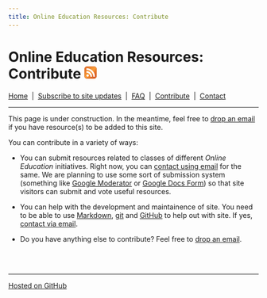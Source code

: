 ```yaml
---
title: Online Education Resources: Contribute
---
```


# Online Education Resources: Contribute <a href="http://page2rss.com/rss/03d4e240cea955380301599677f82867"><img src="https://github.com/amberj/online-edu-resources/raw/gh-pages/feed-icon.png" alt="RSS Feed" /></a>
[Home](http://amberj.github.com/online-edu-resources/ "Online Educational Resources: Home") &nbsp;|&nbsp; [Subscribe to site updates](http://amberj.github.com/online-edu-resources/subscribe.html "Online Educational Resources: Subscribe to site updates") &nbsp;|&nbsp; [FAQ](http://amberj.github.com/online-edu-resources/faq.html "Online Educational Resources: FAQ") &nbsp;|&nbsp; [Contribute](http://amberj.github.com/online-edu-resources/contribute.html "Online Educational Reqources: Contribute") &nbsp;|&nbsp; [Contact](http://amberj.github.com/online-edu-resources/contact.html "Online Educational Resources: Contact")<br />

<hr />

This page is under construction. In the meantime, feel free to [drop an email](http://amberj.github.com/online-edu-resources/contact.html "Contact") if you have resource(s) to be added to this site.

You can contribute in a variety of ways:

* You can submit resources related to classes of different _Online Education_ initiatives. Right now, you can [contact using email](http://amberj.github.com/online-edu-resources/contact.html "Contact") for the same. We are planning to use some sort of submission system (something like [Google Moderator](http://www.google.com/moderator/ "Google Moderator") or [Google Docs Form](http://www.google.com/google-d-s/forms/ "Google Docs Forms")) so that site visitors can submit and vote useful resources.

* You can help with the development and maintainence of site. You need to be able to use [Markdown](http://daringfireball.net/projects/markdown/ "Markdown"), [git](http://git-scm.com/ "git") and [GitHub](https://github.com/ "GitHub") to help out with site. If yes, [contact via email](http://amberj.github.com/online-edu-resources/contact.html "Contact").

* Do you have anything else to contribute? Feel free to [drop an email](http://amberj.github.com/online-edu-resources/contact.html "Contact").

<br /><br />
<hr />

[Hosted on GitHub](https://github.com/amberj/online-edu-resources "online-edu-resources on GitHub")

